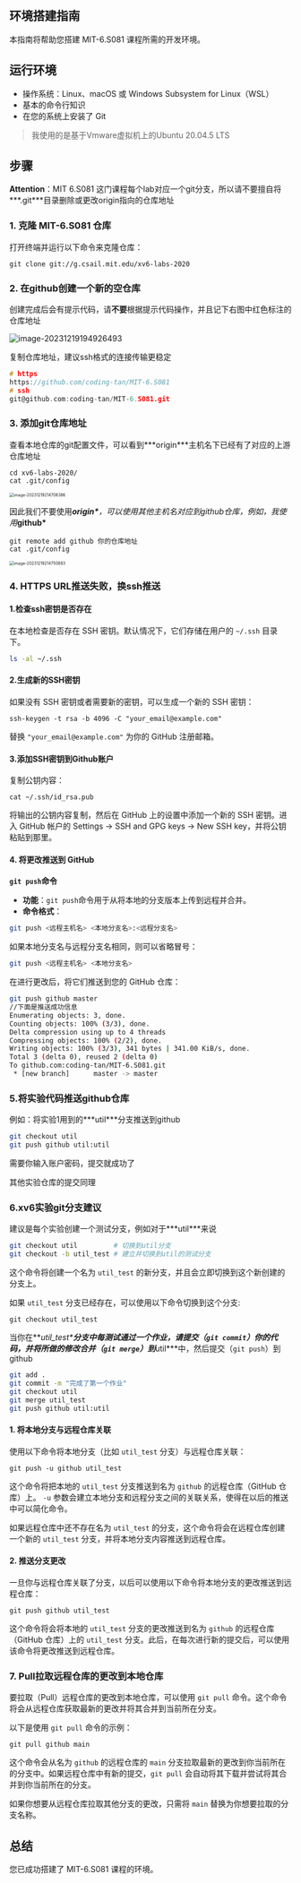 ## 环境搭建指南

本指南将帮助您搭建 MIT-6.S081 课程所需的开发环境。

## 运行环境

- 操作系统：Linux、macOS 或 Windows Subsystem for Linux（WSL）
- 基本的命令行知识
- 在您的系统上安装了 Git

> 我使用的是基于Vmware虚拟机上的Ubuntu 20.04.5 LTS

## 步骤

 **Attention**：MIT 6.S081 这门课程每个lab对应一个git分支，所以请不要擅自将***.git\***目录删除或更改origin指向的仓库地址

### 1. 克隆 MIT-6.S081 仓库

打开终端并运行以下命令来克隆仓库：

```
git clone git://g.csail.mit.edu/xv6-labs-2020
```

### 2. 在github创建一个新的空仓库

创建完成后会有提示代码，请**不要**根据提示代码操作，并且记下右图中红色标注的仓库地址

![image-20231219194926493](Environment-Setup-Guide.assets/image-20231219194926493.png)

复制仓库地址，建议ssh格式的连接传输更稳定

```c
# https
https://github.com/coding-tan/MIT-6.S081
# ssh
git@github.com:coding-tan/MIT-6.S081.git
```

### 3. 添加git仓库地址
查看本地仓库的git配置文件，可以看到***origin\***主机名下已经有了对应的上游仓库地址

```
cd xv6-labs-2020/
cat .git/config
```

<img src="Environment-Setup-Guide.assets/image-20231219214708386.png" alt="image-20231219214708386" style="zoom:50%;" />

因此我们不要使用***origin\***，可以使用其他主机名对应到github仓库，例如，我使用***github\***

```
git remote add github 你的仓库地址
cat .git/config
```

<img src="Environment-Setup-Guide.assets/image-20231219214750883.png" alt="image-20231219214750883" style="zoom:50%;" />



### 4. HTTPS URL推送失败，换ssh推送

#### 1.检查ssh密钥是否存在

在本地检查是否存在 SSH 密钥。默认情况下，它们存储在用户的 `~/.ssh` 目录下。

```bash
ls -al ~/.ssh
```

#### 2.生成新的SSH密钥

如果没有 SSH 密钥或者需要新的密钥，可以生成一个新的 SSH 密钥：

```ssh
ssh-keygen -t rsa -b 4096 -C "your_email@example.com"
```

替换 `"your_email@example.com"` 为你的 GitHub 注册邮箱。

#### 3.添加SSH密钥到Github账户

复制公钥内容：

```ssh
cat ~/.ssh/id_rsa.pub
```

将输出的公钥内容复制，然后在 GitHub 上的设置中添加一个新的 SSH 密钥。进入 GitHub 帐户的 Settings -> SSH and GPG keys -> New SSH key，并将公钥粘贴到那里。

#### 4. 将更改推送到 GitHub

**`git push`命令**

- **功能**：`git push`命令用于从将本地的分支版本上传到远程并合并。
- **命令格式**：

```bash
git push <远程主机名> <本地分支名>:<远程分支名>
```

如果本地分支名与远程分支名相同，则可以省略冒号：

```bash
git push <远程主机名> <本地分支名>
```

在进行更改后，将它们推送到您的 GitHub 仓库：

```bash
git push github master
//下面是推送成功信息
Enumerating objects: 3, done.
Counting objects: 100% (3/3), done.
Delta compression using up to 4 threads
Compressing objects: 100% (2/2), done.
Writing objects: 100% (3/3), 341 bytes | 341.00 KiB/s, done.
Total 3 (delta 0), reused 2 (delta 0)
To github.com:coding-tan/MIT-6.S081.git
 * [new branch]      master -> master
```

### 5.**将实验代码推送github仓库**

例如：将实验1用到的***util\***分支推送到github

```bash
git checkout util
git push github util:util
```

需要你输入账户密码，提交就成功了

其他实验仓库的提交同理

### 6.****xv6实验git分支建议****

建议是每个实验创建一个测试分支，例如对于***util\***来说

```bash
git checkout util         # 切换到util分支
git checkout -b util_test # 建立并切换到util的测试分支
```

这个命令将创建一个名为 `util_test` 的新分支，并且会立即切换到这个新创建的分支上。

如果 `util_test` 分支已经存在，可以使用以下命令切换到这个分支:

```
git checkout util_test
```

当你在***util_test\***分支中每测试通过一个作业，请提交（`git commit`）你的代码，并将所做的修改合并（`git merge`）到***util\***中，然后提交（`git push`）到github

```bash
git add .
git commit -m "完成了第一个作业"
git checkout util
git merge util_test
git push github util:util
```

#### 1. 将本地分支与远程仓库关联

使用以下命令将本地分支（比如 `util_test` 分支）与远程仓库关联：

```
git push -u github util_test
```

这个命令将把本地的 `util_test` 分支推送到名为 `github` 的远程仓库（GitHub 仓库）上。 `-u` 参数会建立本地分支和远程分支之间的关联关系，使得在以后的推送中可以简化命令。

如果远程仓库中还不存在名为 `util_test` 的分支，这个命令将会在远程仓库创建一个新的 `util_test` 分支，并将本地分支内容推送到远程仓库。

#### 2. 推送分支更改

一旦你与远程仓库关联了分支，以后可以使用以下命令将本地分支的更改推送到远程仓库：

```
git push github util_test
```

这个命令将会将本地的 `util_test` 分支的更改推送到名为 `github` 的远程仓库（GitHub 仓库）上的 `util_test` 分支。此后，在每次进行新的提交后，可以使用该命令将更改推送到远程仓库。

### 7. Pull拉取远程仓库的更改到本地仓库

要拉取（Pull）远程仓库的更改到本地仓库，可以使用 `git pull` 命令。这个命令将会从远程仓库获取最新的更改并将其合并到当前所在分支。

以下是使用 `git pull` 命令的示例：

```
git pull github main
```

这个命令会从名为 `github` 的远程仓库的 `main` 分支拉取最新的更改到你当前所在的分支中。如果远程仓库中有新的提交，`git pull` 会自动将其下载并尝试将其合并到你当前所在的分支。

如果你想要从远程仓库拉取其他分支的更改，只需将 `main` 替换为你想要拉取的分支名称。

## 总结

您已成功搭建了 MIT-6.S081 课程的环境。
